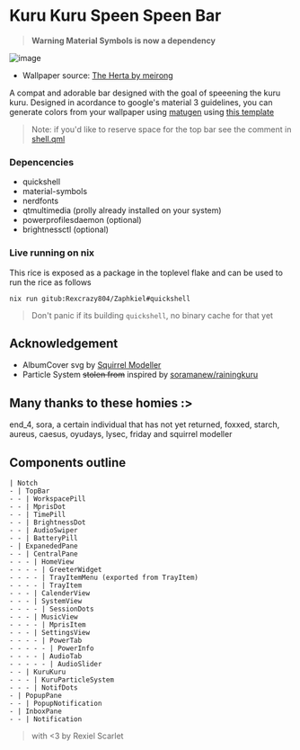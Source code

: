 # Kuru Kuru Speen Speen Bar
> **Warning Material Symbols is now a dependency**

![image](https://github.com/user-attachments/assets/696bb338-3037-47a0-8415-f67b8fdec103)
- Wallpaper source: [The Herta by meirong](https://www.pixiv.net/artworks/126270092)

A compat and adorable bar designed with the goal of speeening the kuru kuru.
Designed in acordance to google's material 3 guidelines, you can generate
colors from your wallpaper using [matugen](https://github.com/InioX/matugen)
using [this template](../../../../nixosModules/external/matugen/templates/quickshell-colors.qml)
> Note: if you'd like to reserve space for the top bar see the comment in [shell.qml](shell.qml)

### Depencencies
- quickshell
- material-symbols
- nerdfonts
- qtmultimedia (prolly already installed on your system)
- powerprofilesdaemon (optional)
- brightnessctl (optional)

### Live running on nix
This rice is exposed as a package in the toplevel flake and can be used to run the rice as follows
```
nix run gitub:Rexcrazy804/Zaphkiel#quickshell
```
> Don't panic if its building `quickshell`, no binary cache for that yet

## Acknowledgement
- AlbumCover svg by [Squirrel Modeller](https://github.com/SquirrelModeller)
- Particle System ~~stolen from~~ inspired by [soramanew/rainingkuru](https://github.com/soramanew/rainingkuru)

## Many thanks to these homies :>
end_4, sora, a certain individual that has not yet returned, foxxed, starch,
aureus, caesus, oyudays, lysec, friday and squirrel modeller

## Components outline
```
| Notch
- | TopBar
- - | WorkspacePill
- - | MprisDot
- - | TimePill
- - | BrightnessDot
- - | AudioSwiper
- - | BatteryPill
- | ExpanededPane
- - | CentralPane
- - - | HomeView
- - - - | GreeterWidget
- - - - | TrayItemMenu (exported from TrayItem)
- - - - | TrayItem
- - - | CalenderView
- - - | SystemView
- - - - | SessionDots
- - - | MusicView
- - - - | MprisItem
- - - | SettingsView
- - - - | PowerTab
- - - - - | PowerInfo
- - - - | AudioTab
- - - - - | AudioSlider
- - | KuruKuru
- - - | KuruParticleSystem
- - - | NotifDots
- | PopupPane
- - | PopupNotification
- | InboxPane
- - | Notification
```

> with <3 by Rexiel Scarlet

